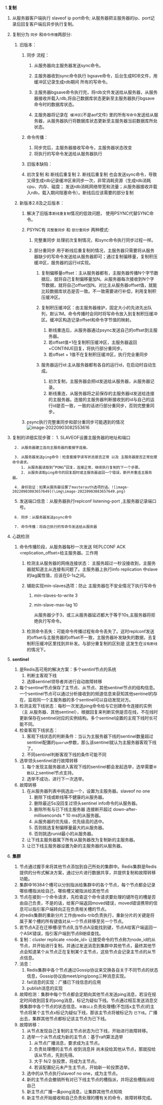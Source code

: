 1.**复制**

 1. 从服务器客户端执行 slaveof ip port命令; 从服务器把主服务器的ip、port记录后回复客户端后异步执行复制。

 2. 复制分为 `同步` 和`命令传播`两部分:

     1. 旧版本：

         1. 同步 流程：

             1. 从服务器向主服务器发送sync命令。

             2. 主服务器收到sync命令执行 bgsave命令，后台生成RDB文件，用缓冲区记录生成rdb期间 所有的写命令。

             3. 主服务器bgsave命令执行完，将rdb文件发送给从服务器，从服务器接收并载入rdb,将自己数据库状态更新至主服务器执行bgsave命令时的数据库状态。

             4. 主服务器将记录在` 缓冲区`(不是aof文件) 里的所有`写命令`发送给从服务器，从服务器执行将数据库状态更新至主服务器当前数据库所处状态。
         2. 命令传播：
             1. 同步完后，主服务器接收写命令，主服务器状态改变
             2. 将执行的写命令发送给从服务器执行
           3. 旧版本缺陷：
          1. 初次复制 和 断线后重复制
               2. 断线后重复制 也会发送sync命令，导致又得生成rdb记录缓冲区来同步一次，非常消耗资源（生成rdb消耗cpu、内存、磁盘； 发送rdb消耗网络带宽和流量；从服务器接收并载入rdb，载入期间阻塞命令）。断线后应该需要的部分复制
     
     2. 新版本2.8及之后版本：
     
         1. 解决了旧版本`断线重复制`情况的低效问题， 使用PSYNC代替SYNC命令。
     
         2. PSYNC有 `完整重同步` 和 `部分重同步` 两种模式:
     
             1. 完整重同步 处理初次复制情况，和sync命令执行同步过程一样。
     
             2. 部分重同步 用于断线后重复制的情况，主服务器只需要将从服务器缺少的写命令发送给从服务器即可；通过复制偏移量，复制积压缓冲区，服务器的运行id实现。
     
                 1. 复制偏移量offset：主从服务器都有，主服务器传播N个字节数据后，就将自己复制偏移量加N。从服务器每次接收到N个字节数据，就将自己offset加N。对比主从服务器offset值，就能比较数据库状态是否一致。不一致需要进行补偿，利用复制积压缓冲区。
                 2. 复制积压缓冲区：由主服务器维护，固定大小的先进先出队列，默认1M。命令传播时会同时将写命令放入到复制积压缓冲区。缓冲区构造记录offset和命令字节值的映射。
                     1. 断线重连后，从服务器通过psync发送自己的offset到主服务器。
                     2. 若offset值+1在复制积压缓冲区，主服务器返回+CONTINUE回复，将执行部分重同步。
                     3. 若offset + 1值不在复制积压缓冲区，执行完全重同步
     
                 3. 服务器运行id:主从服务器都有各自的运行id，在启动时自动生成。
                    1. 初次复制，主服务器会把id发送给从服务器，从服务器记录。
                    2. 断线重连，从服务器将之前保存的主服务器id发送给连接的主服务器。连接的主服务器判断接收到的id与自己的运行id是否一致，一致的话进行部分重同步，否则完整重同步。
     
         3. psync执行完整重同步和部分重同步可能遇到的情况![image-20220903082553616](\img\image-20220903082553616.png)
     
 3. 复制的详细实现步骤：
        1. SLAVEOF设置主服务器的地址和端口
        
         2. 从服务器建立连向主服务器的套接字连接。

         3. 从服务器发送ping命令：检查套接字读写状态是否正常 以及 主服务器是否正常处理命令请求。
            1. 从服务器读取到“PONG”回复，连接正常，继续执行复制的下一个步骤。
            2. 从服务读取ping命令的回复超时或主服务器返回一个错误，断开并重连主服务器。

         4. 身份验证：如果从服务器设置了masterauth选项的话。![image-20220903083657649](\img\image-20220903083657649.png)
       5. 发送端口信息：从服务器执行replconf listening-port <port>,主服务器记录端口号。

         6. 同步：从服务器发送psync命令
            
         7. 命令传播：将自己执行的写命令发送给从服务器

 4. 心跳检测

     1. 命令传播阶段，从服务器每秒一次发送 REPLCONF ACK <replication_offset>给主服务器。三作用

          1. 检测主从服务器的网络连接状态： 主服务超过一秒没接收到，主服务器就知道主从连接有问题了。主服务器上执行info replication 中slave的lag属性值，应该在0-1s之间。

          2. 辅助实现min-slaves选项：防止 主服务器在不安全情况下执行写命令

               1. min-slaves-to-write 3

               2. min-slave-max-lag 10

                    从服务器少于3，或三从服务器延迟都大于等于10s,主服务器将拒绝执行写命令。

          3. 检测命令丢失：可能命令传播过程有命令丢失了。这时replconf发送的offset与主服务器的offset不一致，主服务器补发缺失的数据，去复制积压缓冲区里找到并补发。与部分重复制的区别是 这发生在`没有断线`的情况下。



2. **sentinel**
   1. 是Redis高可用的解决方案：多个sentinl节点的系统
      1. 判断主客观下线
      2. 选择sentinel领导者并进行自动故障转移
   2. 每个sentinel节点保存了主节点、从节点、其他sentinel节点的结构信息。一个sentinel节点可以通过分析接收到的频道信息来获知其他sentinel的存在，监视同一个主服务器的多个sentinel可以自动发现对方。
   3. 检测主观下线状态：每秒一次发送ping命令给与它创建命令连接的实例（主 从服务器、其他sentinel），根据回复来判断实例是否在线，不在线时 更新保存在sentinel对应的实例结构。多个sentinel设置的主观下线时长可能不同。
   4. 检查客观下线状态：
      1. 客观下线状态的判断条件：当认为主服务器下线的sentinel数量超过sentinel配置的`quorum`参数，那么该sentinel就认为主服务器客观下线了。
      2. 不同sentinel判断客观下线的条件可能不同
   5. 选举领头sentinel进行故障转移
      1. 每个发现主服务器进入客观下线的sentinel都会发起选举，选举需要`半数`以上sentinel节点支持。
      2. 选举不成功，进行下一次选举。
   6. 故障转移
      1. 在从服务器列表中挑选出一个，设置为主服务器。slaveof  no one
         1. 删除下线或断线等不健康的从服务器。
         2. 删除最近5s没回复过领头sentinel info命令的从服务器。
         3. 删除所有与已下线主服务器 连接断开超过 down-after-millisenconds * 10 ms的从服务器。
         4. 从服务器的优先级，优先级高的选中。
         5. 否则挑选复制偏移量最大的从服务器。
         6. 否则挑选runid最小的从服务器。
      2. 让下线主服务器属下所有从服务器改为复制新的主服务器。
      3. 让已下线主服务器设置为新的主服务器的从服务器。 



3. **集群**
   1. 节点通过握手来将其他节点添加到自己所处的集群中。Redis集群是Redis提供的分布式解决方案，通过分片进行数据共享，并提供复制和故障转移功能。
   2. 集群中16384个槽可以分别指派给集群中的各个节点，每个节点都会记录哪些槽指派给自己，哪些槽又被指派给其他节点
   3. 节点在接到一个命令请求，先检查这个命令请求要处理的键所在的槽是否由自己负责，不是的话，给客户端返回moved错误，moved错误携带的信息可以指引客户端转向正在负责相关槽的节点。
   4. 对redis集群的重新分片工作由redis-trib负责执行，重新分片的关键是将属于某个槽的所有键值对从一个节点转移至另一个节点。
   5. 若节点A正在迁移槽i至节点B,当节点A没能找到键，节点A给客户端返回一个ASK错误，指引客户端到节点B继续查找。
   6. 复制：cluster replicate <node_id> 让接受命令的节点称为node_id的从节点，并开始进行复制。并通过发送消息到集群中其他节点，最终其他节点会知道某个从节点正在复制某个主节点，这些节点会记录主节点的从节点信息。
   7. 消息：
      1. Redis集群中各个节点通过Gossip协议来交换各自关于不同节点的状态信息，Gossip协议由meet/ping/pong三种消息实现。
      2. fail消息的实现：广播已下线信息的应用
      3. publish消息的实现
   8. 故障检测：集群中每个节点都会定期向其他节点发送ping消息，若没在规定时间收到回复的pong消息，标记为疑似下线。节点通过相互发送消息交换集群中各个节点的状态信息。`半数以上`负责处理槽(不包括x主节点)的主节点将某个主节点x标记为疑似下线，那该主节点将被标记为 `已下线`。广播出去，集群其他节点都标记该主节点为已下线。
   9. 故障转移：
      1. 从节点发现自己复制的主节点状态为已下线，开始进行故障转移。
      2. 选举一个从节点成为新的主节点：基于raft算法选举
         1. 从节点广播消息，要求成为主节点。
         2. 负责处理槽的主节点 收到消息并 尚未投给其他从节点，那就投给该从节点，先到先得。
         3. 大于 N/2 张投票，将成为主节点。
         4. 若该配置纪元未产生主节点，开始新一轮投票选举。
      3. 选中的从节点执行slaveof no one，成为主节点。
      4. 新的主节点会撤销所有对已下线主节点的槽指派，并将这些槽指派给自己
      5. 新主节点广播一条pong消息，让集群其他节点知晓
      6. 新主节点开始接收和自己负责处理的槽有关的命令，故障转移完成。



